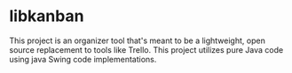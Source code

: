 # libkanban
This project is an organizer tool that's meant to be a lightweight, open source replacement to tools like Trello.
This project utilizes pure Java code using java Swing code implementations.
